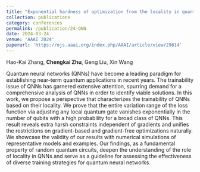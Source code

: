 ```yaml
---
title: "Exponential hardness of optimization from the locality in quantum neural networks"
collection: publications
category: conferences
permalink: /publication/24-QNN
date: 2024-03-24
venue: 'AAAI 2024'
paperurl: 'https://ojs.aaai.org/index.php/AAAI/article/view/29614'
---
```


Hao-Kai Zhang, **Chengkai Zhu**, Geng Liu, Xin Wang

Quantum neural networks (QNNs) have become a leading paradigm for establishing near-term quantum applications in recent years. The trainability issue of QNNs has garnered extensive attention, spurring demand for a comprehensive analysis of QNNs in order to identify viable solutions. In this work, we propose a perspective that characterizes the trainability of QNNs based on their locality. We prove that the entire variation range of the loss function via adjusting any local quantum gate vanishes exponentially in the number of qubits with a high probability for a broad class of QNNs. This result reveals extra harsh constraints independent of gradients and unifies the restrictions on gradient-based and gradient-free optimizations naturally. We showcase the validity of our results with numerical simulations of representative models and examples. Our findings, as a fundamental property of random quantum circuits, deepen the understanding of the role of locality in QNNs and serve as a guideline for assessing the effectiveness of diverse training strategies for quantum neural networks.

